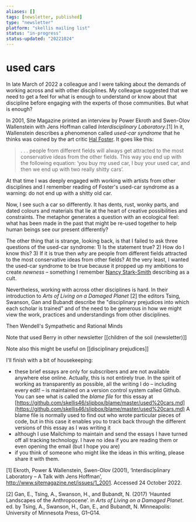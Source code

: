 ```yaml
---
aliases: []
tags: [newsletter, published]
type: "newsletter"
platform: "skellis mailing list"
status: "in-progress"
status-updated: "20221024"
---
```


# used cars

In late March of 2022 a colleague and I were talking about the demands of working across and with other disciplines. My colleague suggested that we need to get a feel for what is enough to understand or know about that discipline before engaging with the experts of those communities. But what is enough? 

In 2001, Site Magazine printed an interview by Power Ekroth and Swen-Olov Wallenstein with Jens Hoffman called _Interdisciplinary Laboratory_.[1]  In it, Wallenstein describes a phenomenon called _used-car syndrome_ that he thinks was coined by the art critic [Hal Foster](https://en.wikipedia.org/wiki/Hal_Foster_(art_critic)). It goes like this:

 > . . .  people from different fields will always get attracted to the most conservative ideas from the other fields. This way you end up with the following equation: ‘you buy my used car, I buy your used car, and then we end up with two really shitty cars’.

At that time I was deeply engaged with working with artists from other disciplines and I remember reading of Foster's used-car syndrome as a warning: do not end up with a shitty old car. 

Now, I see such a car so differently. It has dents, rust, wonky parts, and dated colours and materials that lie at the heart of creative possibilities and constraints. The metaphor generates a question with an ecological feel: what has been made in the past that might be re-used together to help human beings see our present differently? 

The other thing that is strange, looking back, is that I failed to ask three questions of the used-car syndrome: 1) Is the statement true? 2) How do I know this? 3) If it is true then _why_ are people from different fields attracted to the most conservative ideas from other fields? At the very least, I wanted the used-car syndrome to be true because it propped up my ambitions to create _newness_ – something I remember [Nancy Stark-Smith](https://en.wikipedia.org/wiki/Nancy_Stark_Smith) describing as a cult.

Nevertheless, working with across other disciplines is hard. In their introduction to _Arts of Living on a Damaged Planet_ [2] the editors Tsing, Swanson, Gan and Bubandt describe the "disciplinary prejudices into which each scholar is trained" and of the need to be generous in how we might view the work, practices and understandings from other disciplines. 


Then Wendell's Sympathetic and Rational Minds

Note that used Berry in other newsletter [[children of the soil (newsletter)]]

Note also this might be useful on [[disciplinary prejudices]]

I'll finish with a bit of housekeeping:

- these brief essays are only for subscribers and are not available anywhere else online. Actually, this is not entirely true. In the spirit of working as transparently as possible, all the writing I do – including every edit! – is maintained on a version control system called Github. You can see what is called the _blame file_ for this essay at [https://github.com/skellis46/slipbox/blame/master/used%20cars.md](https://github.com/skellis46/slipbox/blame/master/used%20cars.md) A blame file is normally used to find out who wrote particular pieces of code, but in this case it enables you to track back through the different versions of this essay as I was writing it
- although I use Mailchimp to maintain and send the essays I have turned off all tracking technology. I have no idea if you are reading them or even opening the email (but I hope you are)
- if you think of someone who might like the ideas in this writing, please share it with them.


[1] Ekroth, Power & Wallenstein, Swen-Olov (2001), ‘Interdisciplinary Laboratory – A Talk with Jens Hoffman’, <http://www.sitemagazine.net/issues/1_2001>. Accessed 24 October 2022.

[2] Gan, E., Tsing, A., Swanson, H., and Bubandt, N. (2017) ‘Haunted Landscapes of the Anthropocene’. in _Arts of Living on a Damaged Planet_. ed. by Tsing, A., Swanson, H., Gan, E., and Bubandt, N. Minneapolis: University of Minnesota Press, G1–G14.
